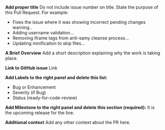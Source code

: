 **Add proper title**
Do not include issue number on title. State the purpose of this Pull Request. For example:
- Fixes the issue where it was showing incorrect pending changes warning..
- Adding username validation...
- Removing iframe tags from anti-samy cleanse process...
- Updating minification to skip files...

**A Brief Overview**
Add a short description explaining why the work is taking place.

**Link to GitHub issue**
Link

**Add Labels to the right panel and delete this list:**
 - Bug or Enhancement
 - Severity (if Bug)
 - Status (ready-for-code-review)
 
**Add Milestone to the right panel and delete this section (required):**
It is the upcoming release for the line.

**Additional context**
Add any other context about the PR here.
